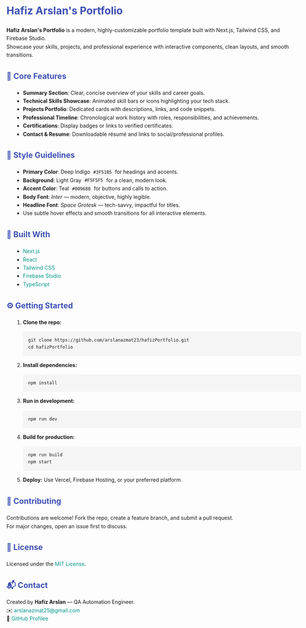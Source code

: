 <!DOCTYPE html>
<html lang="en">
<head>
  <meta charset="UTF-8" />
  <meta name="viewport" content="width=device-width, initial-scale=1.0"/>
  <title>Hafiz Arslan's Portfolio</title>
  <style>
    body {
      font-family: -apple-system, BlinkMacSystemFont, "Segoe UI", Roboto, Helvetica, Arial, sans-serif;
      line-height: 1.6;
      padding: 2rem;
      max-width: 800px;
      margin: auto;
    }
    h1, h2 {
      color: #3F51B5;
    }
    a {
      color: #009688;
      text-decoration: none;
    }
    code {
      background-color: #f5f5f5;
      padding: 0.2em 0.4em;
      border-radius: 4px;
    }
    ul, ol {
      margin-left: 1.5em;
    }
    pre {
      background: #f5f5f5;
      padding: 1em;
      border-radius: 4px;
      overflow-x: auto;
    }
  </style>
</head>
<body>

  <h1>Hafiz Arslan's Portfolio</h1>
  <p>
    <strong>Hafiz Arslan's Portfolio</strong> is a modern, highly-customizable portfolio template built with Next.js, Tailwind CSS, and Firebase Studio.<br>
    Showcase your skills, projects, and professional experience with interactive components, clean layouts, and smooth transitions.
  </p>

  <h2>🔧 Core Features</h2>
  <ul>
    <li><strong>Summary Section</strong>: Clear, concise overview of your skills and career goals.</li>
    <li><strong>Technical Skills Showcase</strong>: Animated skill bars or icons highlighting your tech stack.</li>
    <li><strong>Projects Portfolio</strong>: Dedicated cards with descriptions, links, and code snippets.</li>
    <li><strong>Professional Timeline</strong>: Chronological work history with roles, responsibilities, and achievements.</li>
    <li><strong>Certifications</strong>: Display badges or links to verified certificates.</li>
    <li><strong>Contact & Resume</strong>: Downloadable résumé and links to social/professional profiles.</li>
  </ul>

  <h2>🎨 Style Guidelines</h2>
  <ul>
    <li><strong>Primary Color</strong>: Deep Indigo <code>#3F51B5</code> for headings and accents.</li>
    <li><strong>Background</strong>: Light Gray <code>#F5F5F5</code> for a clean, modern look.</li>
    <li><strong>Accent Color</strong>: Teal <code>#009688</code> for buttons and calls to action.</li>
    <li><strong>Body Font</strong>: <em>Inter</em> — modern, objective, highly legible.</li>
    <li><strong>Headline Font</strong>: <em>Space Grotesk</em> — tech-savvy, impactful for titles.</li>
    <li>Use subtle hover effects and smooth transitions for all interactive elements.</li>
  </ul>

  <h2>🚀 Built With</h2>
  <ul>
    <li><a href="https://nextjs.org/" target="_blank" rel="noopener">Next.js</a></li>
    <li><a href="https://reactjs.org/" target="_blank" rel="noopener">React</a></li>
    <li><a href="https://tailwindcss.com/" target="_blank" rel="noopener">Tailwind CSS</a></li>
    <li><a href="https://firebase.google.com/" target="_blank" rel="noopener">Firebase Studio</a></li>
    <li><a href="https://www.typescriptlang.org/" target="_blank" rel="noopener">TypeScript</a></li>
  </ul>

  <h2>⚙️ Getting Started</h2>
  <ol>
    <li>
      <strong>Clone the repo:</strong>
      <pre><code>git clone https://github.com/arslanazmat23/hafizPortfolio.git
cd hafizPortfolio
</code></pre>
    </li>
    <li>
      <strong>Install dependencies:</strong>
      <pre><code>npm install</code></pre>
    </li>
    <li>
      <strong>Run in development:</strong>
      <pre><code>npm run dev</code></pre>
    </li>
    <li>
      <strong>Build for production:</strong>
      <pre><code>npm run build
npm start</code></pre>
    </li>
    <li><strong>Deploy:</strong> Use Vercel, Firebase Hosting, or your preferred platform.</li>
  </ol>

  <h2>🤝 Contributing</h2>
  <p>
    Contributions are welcome! Fork the repo, create a feature branch, and submit a pull request.<br>
    For major changes, open an issue first to discuss.
  </p>

  <h2>📝 License</h2>
  <p>
    Licensed under the <a href="https://opensource.org/licenses/MIT" target="_blank" rel="noopener">MIT License</a>.
  </p>

  <h2>📬 Contact</h2>
  <p>
    Created by <strong>Hafiz Arslan</strong> — QA Automation Engineer.<br>
    ✉️ <a href="mailto:arslanazmat25@gmail.com">arslanazmat25@gmail.com</a><br>
    🔗 <a href="https://github.com/arslanazmat23" target="_blank" rel="noopener">GitHub Profilee</a>
  </p>

</body>
</html>

